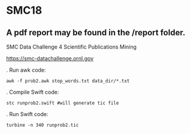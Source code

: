 # SMC18
## A pdf report may be found in the /report folder.

SMC Data Challenge 4 Scientific Publications Mining

https://smc-datachallenge.ornl.gov


. Run awk code:

`awk -f prob2.awk stop_words.txt data_dir/*.txt`

. Compile Swift code:

`stc runprob2.swift #will generate tic file`

. Run Swift code:

`turbine -n 340 runprob2.tic`

